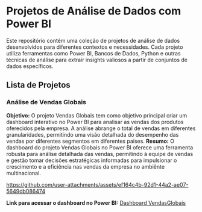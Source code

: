 # Projetos de Análise de Dados com Power BI

Este repositório contém uma coleção de projetos de análise de dados desenvolvidos para diferentes contextos e necessidades. Cada projeto utiliza ferramentas como Power BI, Bancos de Dados, Python e outras técnicas de análise para extrair insights valiosos a partir de conjuntos de dados específicos.

## Lista de Projetos

### Análise de Vendas Globais

**Objetivo:** O projeto Vendas Globais tem como objetivo principal criar um dashboard interativo no Power BI para analisar as vendas dos produtos oferecidos pela empresa. A análise abrange o total de vendas em diferentes granularidades, permitindo uma visão detalhada do desempenho das vendas por diferentes segmentos em diferentes paises.
**Resumo:** O dashboard do projeto Vendas Globais no Power BI oferece uma ferramenta robusta para análise detalhada das vendas, permitindo à equipe de vendas e gestão tomar decisões estratégicas informadas para impulsionar o crescimento e a eficiência nas vendas da empresa no ambiênte multinacional.

https://github.com/user-attachments/assets/ef164c4b-92d1-44a2-ae07-5649db086474

**Link para acessar o dashboard no Power BI:** [Dashboard VendasGlobais](https://app.powerbi.com/view?r=eyJrIjoiYmRmMWNmYWQtM2NiNC00MjAyLWI4NDItMjUyMDc2NzQxNDYxIiwidCI6IjE3YzQwY2IwLTI2NmItNGViOC1iMTdjLTZkYzYyMTc4ZDcxOCJ9)
